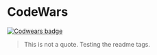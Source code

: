 # CodeWars

[![Codwears badge](https://www.codewars.com/users/summeray/badges/large)](https://www.codewars.com/users/summeray)

> This is not a quote. Testing the readme tags.